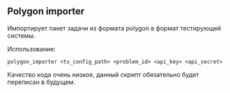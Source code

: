 ## Polygon importer

Импортирует пакет задачи из формата polygon в формат тестирующей системы.

Использование:
```shell
polygon_importer <ts_config_path> <problem_id> <api_key> <api_secret>
```

Качество кода очень низкое, данный скрипт обязательно будет переписан в будущем.